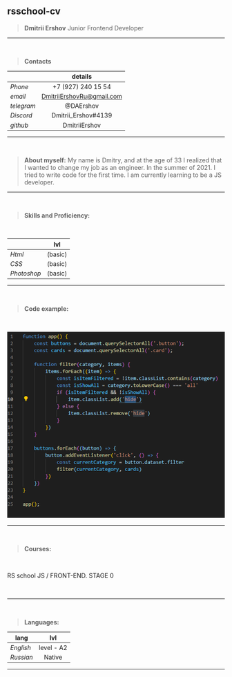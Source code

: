 rsschool-cv
&nbsp;
---
>**Dmitrii Ershov**
Junior Frontend Developer
&nbsp;
---

&nbsp;

>**Contacts**


|            | details
|------------|:--------------------------: 
|*Phone*     | +7 (927) 240 15 54  
|*email*     | DmitriiErshovRu@gmail.com
|*telegram*  | @DAErshov
|*Discord*   | Dmitrii_Ershov#4139
|*github*    | DmitriiErshov

---

&nbsp;

>**About myself:** My name is Dmitry, and at the age of 33 I realized that I wanted to change my job as an engineer. In the summer of 2021. I tried to write code for the first time.
I am currently learning to be a JS developer.
---

&nbsp;

>**Skills and Proficiency:** 

&nbsp;

|            | lvl
|------------|:--------: 
|*Html*      | (basic)
|*CSS*       | (basic)
|*Photoshop* | (basic)

---

&nbsp;

>**Code example:** 

&nbsp;

![Code](/image/js_code_filter.png)

---

&nbsp;

>**Courses:**  

&nbsp;

RS school JS / FRONT-END. STAGE 0

&nbsp;

---

&nbsp;

>**Languages:**


|   lang     | lvl
|------------|:----------:
|*English*   | level - A2
|*Russian*   | Native

---
